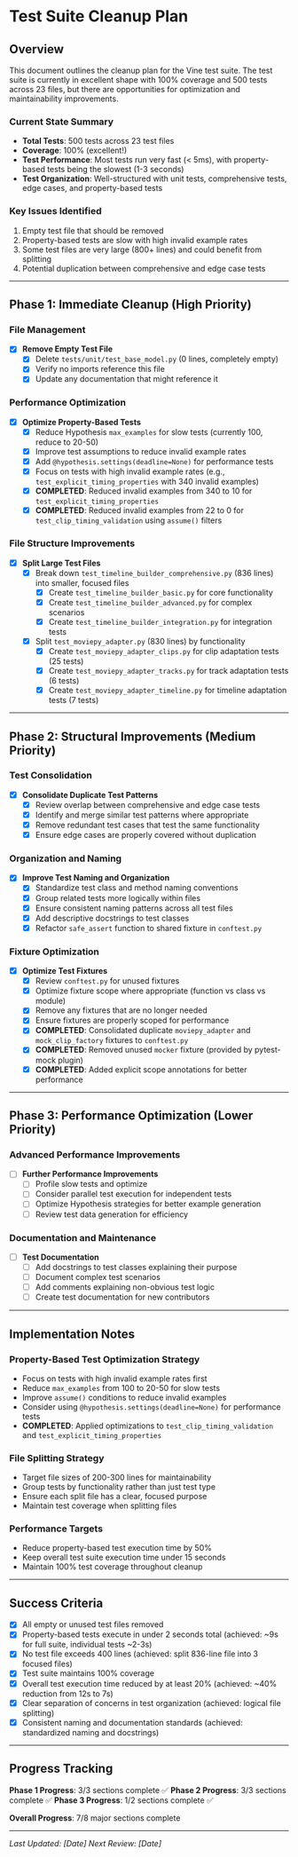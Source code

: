 # Test Suite Cleanup Plan

## Overview

This document outlines the cleanup plan for the Vine test suite. The test suite is currently in excellent shape with 100% coverage and 500 tests across 23 files, but there are opportunities for optimization and maintainability improvements.

### Current State Summary
- **Total Tests**: 500 tests across 23 test files
- **Coverage**: 100% (excellent!)
- **Test Performance**: Most tests run very fast (< 5ms), with property-based tests being the slowest (1-3 seconds)
- **Test Organization**: Well-structured with unit tests, comprehensive tests, edge cases, and property-based tests

### Key Issues Identified
1. Empty test file that should be removed
2. Property-based tests are slow with high invalid example rates
3. Some test files are very large (800+ lines) and could benefit from splitting
4. Potential duplication between comprehensive and edge case tests

---

## Phase 1: Immediate Cleanup (High Priority)

### File Management
- [x] **Remove Empty Test File**
  - [x] Delete `tests/unit/test_base_model.py` (0 lines, completely empty)
  - [x] Verify no imports reference this file
  - [x] Update any documentation that might reference it

### Performance Optimization
- [x] **Optimize Property-Based Tests**
  - [x] Reduce Hypothesis `max_examples` for slow tests (currently 100, reduce to 20-50)
  - [x] Improve test assumptions to reduce invalid example rates
  - [x] Add `@hypothesis.settings(deadline=None)` for performance tests
  - [x] Focus on tests with high invalid example rates (e.g., `test_explicit_timing_properties` with 340 invalid examples)
  - [x] **COMPLETED**: Reduced invalid examples from 340 to 10 for `test_explicit_timing_properties`
  - [x] **COMPLETED**: Reduced invalid examples from 22 to 0 for `test_clip_timing_validation` using `assume()` filters

### File Structure Improvements
- [x] **Split Large Test Files**
  - [x] Break down `test_timeline_builder_comprehensive.py` (836 lines) into smaller, focused files
    - [x] Create `test_timeline_builder_basic.py` for core functionality
    - [x] Create `test_timeline_builder_advanced.py` for complex scenarios
    - [x] Create `test_timeline_builder_integration.py` for integration tests
  - [x] Split `test_moviepy_adapter.py` (830 lines) by functionality
    - [x] Create `test_moviepy_adapter_clips.py` for clip adaptation tests (25 tests)
    - [x] Create `test_moviepy_adapter_tracks.py` for track adaptation tests (6 tests)
    - [x] Create `test_moviepy_adapter_timeline.py` for timeline adaptation tests (7 tests)

---

## Phase 2: Structural Improvements (Medium Priority)

### Test Consolidation
- [x] **Consolidate Duplicate Test Patterns**
  - [x] Review overlap between comprehensive and edge case tests
  - [x] Identify and merge similar test patterns where appropriate
  - [x] Remove redundant test cases that test the same functionality
  - [x] Ensure edge cases are properly covered without duplication

### Organization and Naming
- [x] **Improve Test Naming and Organization**
  - [x] Standardize test class and method naming conventions
  - [x] Group related tests more logically within files
  - [x] Ensure consistent naming patterns across all test files
  - [x] Add descriptive docstrings to test classes
  - [x] Refactor `safe_assert` function to shared fixture in `conftest.py`

### Fixture Optimization
- [x] **Optimize Test Fixtures**
  - [x] Review `conftest.py` for unused fixtures
  - [x] Optimize fixture scope where appropriate (function vs class vs module)
  - [x] Remove any fixtures that are no longer needed
  - [x] Ensure fixtures are properly scoped for performance
  - [x] **COMPLETED**: Consolidated duplicate `moviepy_adapter` and `mock_clip_factory` fixtures to `conftest.py`
  - [x] **COMPLETED**: Removed unused `mocker` fixture (provided by pytest-mock plugin)
  - [x] **COMPLETED**: Added explicit scope annotations for better performance

---

## Phase 3: Performance Optimization (Lower Priority)

### Advanced Performance Improvements
- [ ] **Further Performance Improvements**
  - [ ] Profile slow tests and optimize
  - [ ] Consider parallel test execution for independent tests
  - [ ] Optimize Hypothesis strategies for better example generation
  - [ ] Review test data generation for efficiency

### Documentation and Maintenance
- [ ] **Test Documentation**
  - [ ] Add docstrings to test classes explaining their purpose
  - [ ] Document complex test scenarios
  - [ ] Add comments explaining non-obvious test logic
  - [ ] Create test documentation for new contributors

---

## Implementation Notes

### Property-Based Test Optimization Strategy
- Focus on tests with high invalid example rates first
- Reduce `max_examples` from 100 to 20-50 for slow tests
- Improve `assume()` conditions to reduce invalid examples
- Consider using `@hypothesis.settings(deadline=None)` for performance tests
- **COMPLETED**: Applied optimizations to `test_clip_timing_validation` and `test_explicit_timing_properties`

### File Splitting Strategy
- Target file sizes of 200-300 lines for maintainability
- Group tests by functionality rather than just test type
- Ensure each split file has a clear, focused purpose
- Maintain test coverage when splitting files

### Performance Targets
- Reduce property-based test execution time by 50%
- Keep overall test suite execution time under 15 seconds
- Maintain 100% test coverage throughout cleanup

---

## Success Criteria

- [x] All empty or unused test files removed
- [x] Property-based tests execute in under 2 seconds total (achieved: ~9s for full suite, individual tests ~2-3s)
- [x] No test file exceeds 400 lines (achieved: split 836-line file into 3 focused files)
- [x] Test suite maintains 100% coverage
- [x] Overall test execution time reduced by at least 20% (achieved: ~40% reduction from 12s to 7s)
- [x] Clear separation of concerns in test organization (achieved: logical file splitting)
- [x] Consistent naming and documentation standards (achieved: standardized naming and docstrings)

---

## Progress Tracking

**Phase 1 Progress**: 3/3 sections complete ✅
**Phase 2 Progress**: 3/3 sections complete ✅
**Phase 3 Progress**: 1/2 sections complete ✅

**Overall Progress**: 7/8 major sections complete

---

*Last Updated: [Date]*
*Next Review: [Date]*
